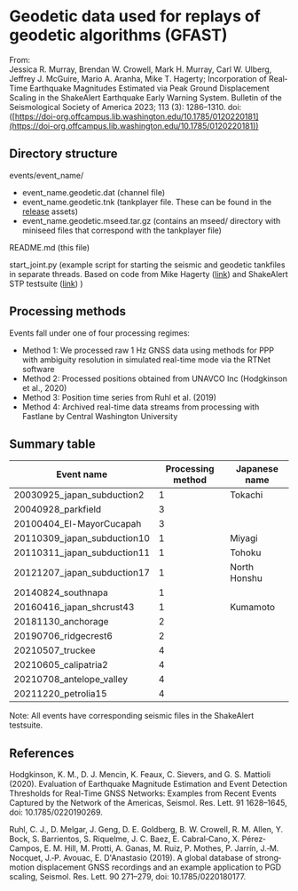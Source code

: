# Geodetic data used for replays of geodetic algorithms (GFAST)
From:  
Jessica R. Murray, Brendan W. Crowell, Mark H. Murray, Carl W. Ulberg, Jeffrey J. McGuire, Mario A. Aranha, Mike T. Hagerty; Incorporation of Real‐Time Earthquake Magnitudes Estimated via Peak Ground Displacement Scaling in the ShakeAlert Earthquake Early Warning System. Bulletin of the Seismological Society of America 2023; 113 (3): 1286–1310. doi: ([https://doi-org.offcampus.lib.washington.edu/10.1785/0120220181](https://doi-org.offcampus.lib.washington.edu/10.1785/0120220181))

## Directory structure
events/event_name/
- event_name.geodetic.dat (channel file)
- event_name.geodetic.tnk (tankplayer file. These can be found in the [release](https://github.com/ulbergc/geodetic_replay_data/releases/tag/v1.0.0) assets)
- event_name.geodetic.mseed.tar.gz (contains an mseed/ directory with miniseed files that correspond with the tankplayer file)

README.md (this file)

start_joint.py (example script for starting the seismic and geodetic tankfiles in separate threads. Based on code from Mike Hagerty ([link](https://github.com/mikehagerty/GFAST_playback_data)) and ShakeAlert STP testsuite ([link](https://code.usgs.gov/EEW/testsuite)) )

## Processing methods
Events fall under one of four processing regimes:
- Method 1: We processed raw 1 Hz GNSS data using methods for PPP with ambiguity
resolution in simulated real-time mode via the RTNet software
- Method 2: Processed positions obtained from UNAVCO Inc (Hodgkinson et al., 2020)
- Method 3: Position time series from Ruhl et al. (2019)
- Method 4: Archived real-time data streams from processing with Fastlane by Central
Washington University


## Summary table
| Event name | Processing method | Japanese name |
| --- | --- | --- |
| 20030925_japan_subduction2  | 1 | Tokachi |
| 20040928_parkfield          | 3 | |
| 20100404_El-MayorCucapah    | 3 | |
| 20110309_japan_subduction10 | 1 | Miyagi |
| 20110311_japan_subduction11 | 1 | Tohoku |
| 20121207_japan_subduction17 | 1 | North Honshu |
| 20140824_southnapa          | 1 | |
| 20160416_japan_shcrust43    | 1 | Kumamoto |
| 20181130_anchorage          | 2 | |
| 20190706_ridgecrest6        | 2 | |
| 20210507_truckee            | 4 | |
| 20210605_calipatria2        | 4 | |
| 20210708_antelope_valley    | 4 | |
| 20211220_petrolia15         | 4 | |

Note: All events have corresponding seismic files in the ShakeAlert testsuite.

## References
Hodgkinson, K. M., D. J. Mencin, K. Feaux, C. Sievers, and G. S. Mattioli (2020). Evaluation of Earthquake Magnitude Estimation and Event Detection Thresholds for Real-Time GNSS Networks: Examples from Recent Events Captured by the Network of the Americas, Seismol. Res. Lett. 91 1628–1645, doi: 10.1785/0220190269.

Ruhl, C. J., D. Melgar, J. Geng, D. E. Goldberg, B. W. Crowell, R. M. Allen, Y. Bock, S. Barrientos, S. Riquelme, J. C. Baez, E. Cabral‐Cano, X. Pérez‐Campos, E. M. Hill, M. Protti, A. Ganas, M. Ruiz, P. Mothes, P. Jarrín, J.‐M. Nocquet, J.‐P. Avouac, E. D'Anastasio (2019). A global database of strong‐motion displacement GNSS recordings and an example application to PGD scaling, Seismol. Res. Lett. 90 271–279, doi: 10.1785/0220180177.
